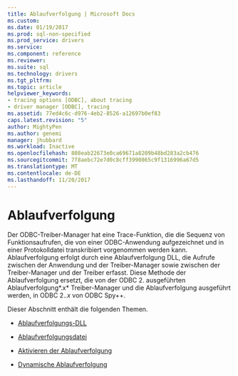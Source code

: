 ```yaml
---
title: Ablaufverfolgung | Microsoft Docs
ms.custom: 
ms.date: 01/19/2017
ms.prod: sql-non-specified
ms.prod_service: drivers
ms.service: 
ms.component: reference
ms.reviewer: 
ms.suite: sql
ms.technology: drivers
ms.tgt_pltfrm: 
ms.topic: article
helpviewer_keywords:
- tracing options [ODBC], about tracing
- driver manager [ODBC], tracing
ms.assetid: 77ed4c6c-d976-4eb2-8526-a12697b0ef83
caps.latest.revision: "5"
author: MightyPen
ms.author: genemi
manager: jhubbard
ms.workload: Inactive
ms.openlocfilehash: 808eab22673e0ca69671a8209b48bd283a2cb476
ms.sourcegitcommit: 7f8aebc72e7d0c8cff3990865c9f1316996a67d5
ms.translationtype: MT
ms.contentlocale: de-DE
ms.lasthandoff: 11/20/2017
---
```

# <a name="tracing"></a>Ablaufverfolgung
Der ODBC-Treiber-Manager hat eine Trace-Funktion, die die Sequenz von Funktionsaufrufen, die von einer ODBC-Anwendung aufgezeichnet und in einer Protokolldatei transkribiert vorgenommen werden kann. Ablaufverfolgung erfolgt durch eine Ablaufverfolgung DLL, die Aufrufe zwischen der Anwendung und der Treiber-Manager sowie zwischen der Treiber-Manager und der Treiber erfasst. Diese Methode der Ablaufverfolgung ersetzt, die von der ODBC 2. ausgeführten Ablaufverfolgung*.x* Treiber-Manager und die Ablaufverfolgung ausgeführt werden, in ODBC 2.*.x* von ODBC Spy++.  
  
 Dieser Abschnitt enthält die folgenden Themen.  
  
-   [Ablaufverfolgungs-DLL](../../../odbc/reference/develop-app/trace-dll.md)  
  
-   [Ablaufverfolgungsdatei](../../../odbc/reference/develop-app/trace-file.md)  
  
-   [Aktivieren der Ablaufverfolgung](../../../odbc/reference/develop-app/enabling-tracing.md)  
  
-   [Dynamische Ablaufverfolgung](../../../odbc/reference/develop-app/dynamic-tracing.md)
